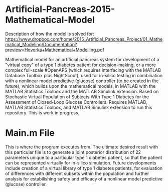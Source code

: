 # Artificial-Pancreas-2015-Mathematical-Model

Description of how the model is solved for: https://www.dropbox.com/home/2015_Artificial_Pancreas_Project/01_Mathematical_Modeling/Documentation?preview=Hovorka+Mathematical+Modelling.pdf

Mathematical model for an artificial pancreas system for development of a "virtual copy" of a type 1 diabetes patient for decision-making, or a more complex full-scale #OpenAPS (which requires interfacing with the MATLAB Database Toolbox plus NightScout), used for in-silico testing in combination with a nonlinear model predictive (glucose) controller (to be created in the future), which builds upon the mathematical models, in MATLAB with the MATLAB Statistics Toolbox and the MATLAB Simulink extension. Based on Stochastic Virtual Population of Subjects With Type 1 Diabetes for the Assessment of Closed-Loop Glucose Controllers. Requires MATLAB, MATLAB Statistics Toolbox, and MATLAB Simulink extension to run this repository. This is work in progress. 

# Main.m File
This is where the program executes from. The ultimate desired result with this particular file is to generate a joint posterior distribution of 22 parameters unique to a particular type 1 diabetes patient, so that the patient can be represented virtually for in-silico simulation. Future developments include creation of a virtual library of type 1 diabetes patients, for evaluation of differences with different subsets within the population and further analysis for estabilishing safety and efficacy of a nonlinear model predictive (glucose) controller.



